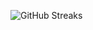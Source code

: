 ![GitHub Streaks](https://github-streaks-mqc9.onrender.com/streak/happilli/image?theme=midnight&cache_bust=1743283306&lang=ja)
